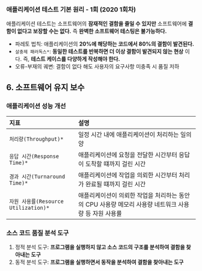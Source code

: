 ### 애플리케이션 테스트 기본 원리 - 1회 (2020 1회차)
애플리케이션 테스트는 소프트웨어의 **잠재적인 결함을 줄일 수 있지만** 소프트웨어에 **결함이 없다고 보장할 수는 없다.** 즉 **완벽한 소프트웨어 테스팅은 불가능하다.**
* 파레토 법칙: 애플리케이션의 **20%에 해당하는 코드에서 80%의 결함이 발견된다.**
* `살충제 패러독스*`: **동일한 테스트를 반복하면 더 이상 결함이 발견되지 않는 현상** 이다. 즉, **테스트 케이스를 다양하게 작성해야 한다.**
* 오류-부재의 궤변: 결함이 없다 해도 사용자의 요구사항 미충족 시 품질 저하

## 6. 소프트웨어 유지 보수

### 애플리케이션 성능 개선
| 지표                | 설명                                                         |
:--------------------|:-----------------------------------------------------------|
| `처리량(Throughput)*`   | 일정 시간 내에 애플리케이션이 처리하는 일의 양                                 |
| `응답 시간(Response Time)*` | 애플리케이션에 요청을 전달한 시간부터 응답이 도착할 떄까지 걸린 시간                     |
| `경과 시간(Turnaround Time)*` | 애플리케이션에 작업을 의뢰한 시간부터 처리가 완료될 떄까지 걸린 시간                     |
| `자원 사용률(Resource Utilization)*` | 애플리케이션이 의뢰한 작업을 처리하는 동안의 CPU 사용량 메모리 사용량 네트워크 사용량 등 자원 사용률 |

### 소스 코드 품질 분석 도구
1. 정적 분석 도구: **프로그램을 실행하지 않고 소스 코드의 구조를 분석하여 결함을 찾아내는 도구**
2. 동적 분석 도구: **프로그램을 실행하면서 동작을 분석하여 결함을 찾아내는 도구**